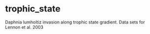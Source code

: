 # trophic_state
Daphnia lumholtiz invasion along trophic state gradient. Data sets for Lennon et al. 2003
